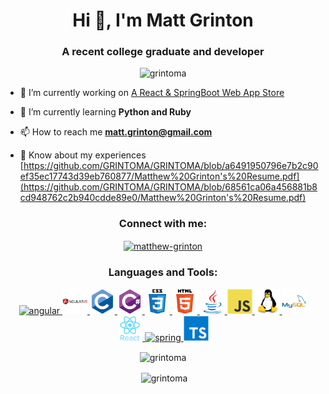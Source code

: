 <h1 align="center">Hi 👋, I'm Matt Grinton</h1>
<h3 align="center">A recent college graduate and developer</h3>

<p align="center"> <img src="https://komarev.com/ghpvc/?username=grintoma&label=Profile%20views&color=0e75b6&style=flat" alt="grintoma" /> </p>

- 🔭 I’m currently working on [A React & SpringBoot Web App Store](https://www.github.com/GRINTOMA/Team-App-Dev)

- 🌱 I’m currently learning **Python and Ruby**

- 📫 How to reach me **matt.grinton@gmail.com**

- 📄 Know about my experiences [https://github.com/GRINTOMA/GRINTOMA/blob/a6491950796e7b2c90ef35ec17743d39eb760877/Matthew%20Grinton's%20Resume.pdf](https://github.com/GRINTOMA/GRINTOMA/blob/68561ca06a456881b8cd948762c2b940cdde89e0/Matthew%20Grinton's%20Resume.pdf)

<h3 align="center">Connect with me:</h3>
<p align="center">
<a href="https://linkedin.com/in/matthew-grinton" target="blank"><img align="center" src="https://raw.githubusercontent.com/rahuldkjain/github-profile-readme-generator/master/src/images/icons/Social/linked-in-alt.svg" alt="matthew-grinton" height="30" width="40" /></a>
</p>

<h3 align="center">Languages and Tools:</h3>
<p align="center"> <a href="https://angular.io" target="_blank"> <img src="https://angular.io/assets/images/logos/angular/angular.svg" alt="angular" width="40" height="40"/> </a> <a href="https://angular.io" target="_blank"> <img src="https://raw.githubusercontent.com/devicons/devicon/master/icons/angularjs/angularjs-original-wordmark.svg" alt="angularjs" width="40" height="40"/> </a> <a href="https://www.cprogramming.com/" target="_blank"> <img src="https://raw.githubusercontent.com/devicons/devicon/master/icons/c/c-original.svg" alt="c" width="40" height="40"/> </a> <a href="https://www.w3schools.com/cs/" target="_blank"> <img src="https://raw.githubusercontent.com/devicons/devicon/master/icons/csharp/csharp-original.svg" alt="csharp" width="40" height="40"/> </a> <a href="https://www.w3schools.com/css/" target="_blank"> <img src="https://raw.githubusercontent.com/devicons/devicon/master/icons/css3/css3-original-wordmark.svg" alt="css3" width="40" height="40"/> </a> <a href="https://www.w3.org/html/" target="_blank"> <img src="https://raw.githubusercontent.com/devicons/devicon/master/icons/html5/html5-original-wordmark.svg" alt="html5" width="40" height="40"/> </a> <a href="https://www.java.com" target="_blank"> <img src="https://raw.githubusercontent.com/devicons/devicon/master/icons/java/java-original.svg" alt="java" width="40" height="40"/> </a> <a href="https://developer.mozilla.org/en-US/docs/Web/JavaScript" target="_blank"> <img src="https://raw.githubusercontent.com/devicons/devicon/master/icons/javascript/javascript-original.svg" alt="javascript" width="40" height="40"/> </a> <a href="https://www.linux.org/" target="_blank"> <img src="https://raw.githubusercontent.com/devicons/devicon/master/icons/linux/linux-original.svg" alt="linux" width="40" height="40"/> </a> <a href="https://www.mysql.com/" target="_blank"> <img src="https://raw.githubusercontent.com/devicons/devicon/master/icons/mysql/mysql-original-wordmark.svg" alt="mysql" width="40" height="40"/> </a> <a href="https://reactjs.org/" target="_blank"> <img src="https://raw.githubusercontent.com/devicons/devicon/master/icons/react/react-original-wordmark.svg" alt="react" width="40" height="40"/> </a> <a href="https://spring.io/" target="_blank"> <img src="https://www.vectorlogo.zone/logos/springio/springio-icon.svg" alt="spring" width="40" height="40"/> </a> <a href="https://www.typescriptlang.org/" target="_blank"> <img src="https://raw.githubusercontent.com/devicons/devicon/master/icons/typescript/typescript-original.svg" alt="typescript" width="40" height="40"/> </a> </p>

<p align="center"><img align="center" src="https://github-readme-stats.vercel.app/api/top-langs?username=grintoma&show_icons=true&locale=en&layout=compact&theme=github_dark" alt="grintoma" /></p>

<p align="center">&nbsp;<img align="center" src="https://github-readme-stats.vercel.app/api?username=grintoma&show_icons=true&locale=en&theme=github_dark" alt="grintoma" /></p>
